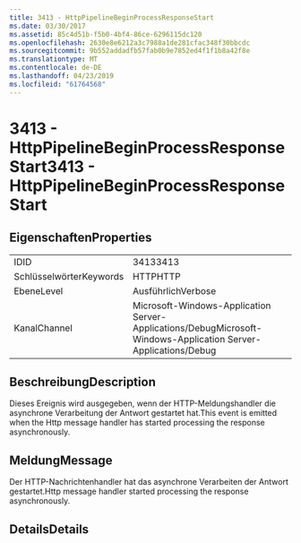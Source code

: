 ```yaml
---
title: 3413 - HttpPipelineBeginProcessResponseStart
ms.date: 03/30/2017
ms.assetid: 85c4d51b-f5b0-4bf4-86ce-6296115dc120
ms.openlocfilehash: 2630e8e6212a3c7988a1de281cfac348f30bbcdc
ms.sourcegitcommit: 9b552addadfb57fab0b9e7852ed4f1f1b8a42f8e
ms.translationtype: MT
ms.contentlocale: de-DE
ms.lasthandoff: 04/23/2019
ms.locfileid: "61764568"
---
```

# <a name="3413---httppipelinebeginprocessresponsestart"></a><span data-ttu-id="d6dc1-102">3413 - HttpPipelineBeginProcessResponseStart</span><span class="sxs-lookup"><span data-stu-id="d6dc1-102">3413 - HttpPipelineBeginProcessResponseStart</span></span>
## <a name="properties"></a><span data-ttu-id="d6dc1-103">Eigenschaften</span><span class="sxs-lookup"><span data-stu-id="d6dc1-103">Properties</span></span>  
  
|||  
|-|-|  
|<span data-ttu-id="d6dc1-104">ID</span><span class="sxs-lookup"><span data-stu-id="d6dc1-104">ID</span></span>|<span data-ttu-id="d6dc1-105">3413</span><span class="sxs-lookup"><span data-stu-id="d6dc1-105">3413</span></span>|  
|<span data-ttu-id="d6dc1-106">Schlüsselwörter</span><span class="sxs-lookup"><span data-stu-id="d6dc1-106">Keywords</span></span>|<span data-ttu-id="d6dc1-107">HTTP</span><span class="sxs-lookup"><span data-stu-id="d6dc1-107">HTTP</span></span>|  
|<span data-ttu-id="d6dc1-108">Ebene</span><span class="sxs-lookup"><span data-stu-id="d6dc1-108">Level</span></span>|<span data-ttu-id="d6dc1-109">Ausführlich</span><span class="sxs-lookup"><span data-stu-id="d6dc1-109">Verbose</span></span>|  
|<span data-ttu-id="d6dc1-110">Kanal</span><span class="sxs-lookup"><span data-stu-id="d6dc1-110">Channel</span></span>|<span data-ttu-id="d6dc1-111">Microsoft-Windows-Application Server-Applications/Debug</span><span class="sxs-lookup"><span data-stu-id="d6dc1-111">Microsoft-Windows-Application Server-Applications/Debug</span></span>|  
  
## <a name="description"></a><span data-ttu-id="d6dc1-112">Beschreibung</span><span class="sxs-lookup"><span data-stu-id="d6dc1-112">Description</span></span>  
 <span data-ttu-id="d6dc1-113">Dieses Ereignis wird ausgegeben, wenn der HTTP-Meldungshandler die asynchrone Verarbeitung der Antwort gestartet hat.</span><span class="sxs-lookup"><span data-stu-id="d6dc1-113">This event is emitted when the Http message handler has started processing the response asynchronously.</span></span>  
  
## <a name="message"></a><span data-ttu-id="d6dc1-114">Meldung</span><span class="sxs-lookup"><span data-stu-id="d6dc1-114">Message</span></span>  
 <span data-ttu-id="d6dc1-115">Der HTTP-Nachrichtenhandler hat das asynchrone Verarbeiten der Antwort gestartet.</span><span class="sxs-lookup"><span data-stu-id="d6dc1-115">Http message handler started processing the response asynchronously.</span></span>  
  
## <a name="details"></a><span data-ttu-id="d6dc1-116">Details</span><span class="sxs-lookup"><span data-stu-id="d6dc1-116">Details</span></span>
